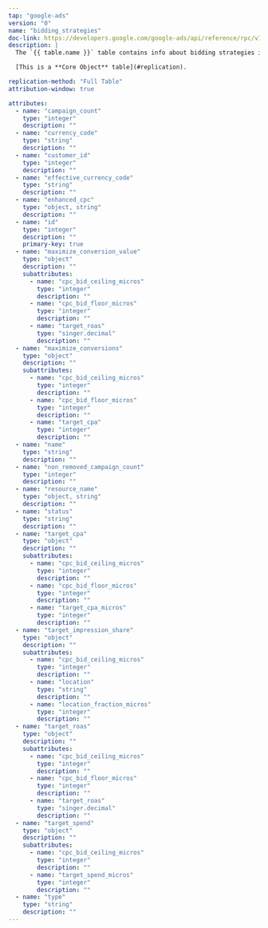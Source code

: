 ```yaml
---
tap: "google-ads"
version: "0"
name: "bidding_strategies"
doc-link: https://developers.google.com/google-ads/api/reference/rpc/v10/BiddingStrategyService
description: |
  The `{{ table.name }}` table contains info about bidding strategies in your Google Ads account.

  [This is a **Core Object** table](#replication).

replication-method: "Full Table"
attribution-window: true

attributes:
  - name: "campaign_count"
    type: "integer"
    description: ""
  - name: "currency_code"
    type: "string"
    description: ""
  - name: "customer_id"
    type: "integer"
    description: ""
  - name: "effective_currency_code"
    type: "string"
    description: ""
  - name: "enhanced_cpc"
    type: "object, string"
    description: ""
  - name: "id"
    type: "integer"
    description: ""
    primary-key: true
  - name: "maximize_conversion_value"
    type: "object"
    description: ""
    subattributes:
      - name: "cpc_bid_ceiling_micros"
        type: "integer"
        description: ""
      - name: "cpc_bid_floor_micros"
        type: "integer"
        description: ""
      - name: "target_roas"
        type: "singer.decimal"
        description: ""
  - name: "maximize_conversions"
    type: "object"
    description: ""
    subattributes:
      - name: "cpc_bid_ceiling_micros"
        type: "integer"
        description: ""
      - name: "cpc_bid_floor_micros"
        type: "integer"
        description: ""
      - name: "target_cpa"
        type: "integer"
        description: ""
  - name: "name"
    type: "string"
    description: ""
  - name: "non_removed_campaign_count"
    type: "integer"
    description: ""
  - name: "resource_name"
    type: "object, string"
    description: ""
  - name: "status"
    type: "string"
    description: ""
  - name: "target_cpa"
    type: "object"
    description: ""
    subattributes:
      - name: "cpc_bid_ceiling_micros"
        type: "integer"
        description: ""
      - name: "cpc_bid_floor_micros"
        type: "integer"
        description: ""
      - name: "target_cpa_micros"
        type: "integer"
        description: ""
  - name: "target_impression_share"
    type: "object"
    description: ""
    subattributes:
      - name: "cpc_bid_ceiling_micros"
        type: "integer"
        description: ""
      - name: "location"
        type: "string"
        description: ""
      - name: "location_fraction_micros"
        type: "integer"
        description: ""
  - name: "target_roas"
    type: "object"
    description: ""
    subattributes:
      - name: "cpc_bid_ceiling_micros"
        type: "integer"
        description: ""
      - name: "cpc_bid_floor_micros"
        type: "integer"
        description: ""
      - name: "target_roas"
        type: "singer.decimal"
        description: ""
  - name: "target_spend"
    type: "object"
    description: ""
    subattributes:
      - name: "cpc_bid_ceiling_micros"
        type: "integer"
        description: ""
      - name: "target_spend_micros"
        type: "integer"
        description: ""
  - name: "type"
    type: "string"
    description: ""
---
```

